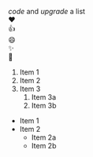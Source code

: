 *code* and _*upgrade*_
a list   
:heart:  
:+1:  
:smile:  
:sparkles:  
:tada:  
1. Item 1  
2. Item 2
3. Item 3
   1. Item 3a
   2. Item 3b
* Item 1
* Item 2
  * Item 2a
  * Item 2b
